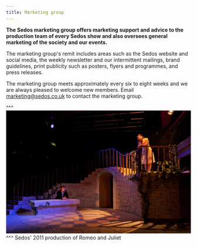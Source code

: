 ```yaml
---
title: Marketing group
---
```

**The Sedos marketing group offers marketing support and advice to the production team of every Sedos show and also oversees general marketing of the society and our events.**

The marketing group's remit includes areas such as the Sedos website and social media, the weekly newsletter and our intermittent mailings, brand guidelines, print publicity such as posters, flyers and programmes, and press releases.

The marketing group meets approximately every six to eight weeks and we are always pleased to welcome new members. Email [marketing@sedos.co.uk](mailto:marketing@sedos.co.uk) to contact the marketing group.

^^^ ![](/assets/5509599096_4137cc836d_b.jpg)
^^^ Sedos' 2011 production of Romeo and Juliet